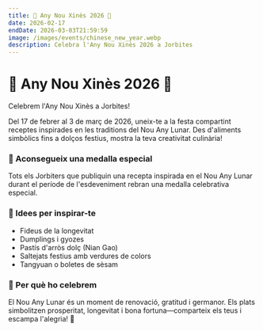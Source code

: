 ```yaml
---
title: 🧧 Any Nou Xinès 2026 🧧
date: 2026-02-17
endDate: 2026-03-03T21:59:59
image: /images/events/chinese_new_year.webp
description: Celebra l'Any Nou Xinès 2026 a Jorbites
---
```


# 🧧 Any Nou Xinès 2026 🧧

Celebrem l'Any Nou Xinès a Jorbites!

Del 17 de febrer al 3 de març de 2026, uneix-te a la festa compartint receptes inspirades en les traditions del Nou Any Lunar. Des d'aliments simbòlics fins a dolços festius, mostra la teva creativitat culinària!

### 🏮 Aconsegueix una medalla especial

Tots els Jorbiters que publiquin una recepta inspirada en el Nou Any Lunar durant el període de l'esdeveniment rebran una medalla celebrativa especial.

### 🍜 Idees per inspirar-te

- Fideus de la longevitat
- Dumplings i gyozes
- Pastís d'arròs dolç (Nian Gao)
- Saltejats festius amb verdures de colors
- Tangyuan o boletes de sèsam

### 🎉 Per què ho celebrem

El Nou Any Lunar és un moment de renovació, gratitud i germanor. Els plats simbolitzen prosperitat, longevitat i bona fortuna—comparteix els teus i escampa l'alegria! 🧧
